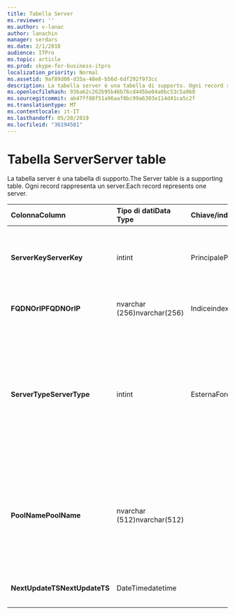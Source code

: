 ```yaml
---
title: Tabella Server
ms.reviewer: ''
ms.author: v-lanac
author: lanachin
manager: serdars
ms.date: 2/1/2018
audience: ITPro
ms.topic: article
ms.prod: skype-for-business-itpro
localization_priority: Normal
ms.assetid: 9af89d08-d35a-48e8-b56d-6df292f973cc
description: La tabella server è una tabella di supporto. Ogni record rappresenta un server.
ms.openlocfilehash: 93ba62c262b95b46b76cd445be04a0bc53c5a960
ms.sourcegitcommit: ab47ff88f51a96aaf8bc99a6303e114d41ca5c2f
ms.translationtype: MT
ms.contentlocale: it-IT
ms.lasthandoff: 05/20/2019
ms.locfileid: "36194581"
---
```

# <a name="server-table"></a><span data-ttu-id="6735b-104">Tabella Server</span><span class="sxs-lookup"><span data-stu-id="6735b-104">Server table</span></span>
 
<span data-ttu-id="6735b-105">La tabella server è una tabella di supporto.</span><span class="sxs-lookup"><span data-stu-id="6735b-105">The Server table is a supporting table.</span></span> <span data-ttu-id="6735b-106">Ogni record rappresenta un server.</span><span class="sxs-lookup"><span data-stu-id="6735b-106">Each record represents one server.</span></span> 
  
|<span data-ttu-id="6735b-107">**Colonna**</span><span class="sxs-lookup"><span data-stu-id="6735b-107">**Column**</span></span>|<span data-ttu-id="6735b-108">**Tipo di dati**</span><span class="sxs-lookup"><span data-stu-id="6735b-108">**Data Type**</span></span>|<span data-ttu-id="6735b-109">**Chiave/indice**</span><span class="sxs-lookup"><span data-stu-id="6735b-109">**Key/Index**</span></span>|<span data-ttu-id="6735b-110">**Dettagli**</span><span class="sxs-lookup"><span data-stu-id="6735b-110">**Details**</span></span>|
|:-----|:-----|:-----|:-----|
|<span data-ttu-id="6735b-111">**ServerKey**</span><span class="sxs-lookup"><span data-stu-id="6735b-111">**ServerKey**</span></span> <br/> |<span data-ttu-id="6735b-112">int</span><span class="sxs-lookup"><span data-stu-id="6735b-112">int</span></span>  <br/> |<span data-ttu-id="6735b-113">Principale</span><span class="sxs-lookup"><span data-stu-id="6735b-113">Primary</span></span>  <br/> |<span data-ttu-id="6735b-114">Numero univoco che identifica il server.</span><span class="sxs-lookup"><span data-stu-id="6735b-114">Unique number identifying the server.</span></span>  <br/> |
|<span data-ttu-id="6735b-115">**FQDNOrIP**</span><span class="sxs-lookup"><span data-stu-id="6735b-115">**FQDNOrIP**</span></span> <br/> |<span data-ttu-id="6735b-116">nvarchar (256)</span><span class="sxs-lookup"><span data-stu-id="6735b-116">nvarchar(256)</span></span>  <br/> |<span data-ttu-id="6735b-117">Indice</span><span class="sxs-lookup"><span data-stu-id="6735b-117">index</span></span>  <br/> |<span data-ttu-id="6735b-118">Stringa dell'indirizzo MAC.</span><span class="sxs-lookup"><span data-stu-id="6735b-118">MAC address string.</span></span>  <br/> |
|<span data-ttu-id="6735b-119">**ServerType**</span><span class="sxs-lookup"><span data-stu-id="6735b-119">**ServerType**</span></span> <br/> |<span data-ttu-id="6735b-120">int</span><span class="sxs-lookup"><span data-stu-id="6735b-120">int</span></span>  <br/> |<span data-ttu-id="6735b-121">Esterna</span><span class="sxs-lookup"><span data-stu-id="6735b-121">Foreign</span></span>  <br/> |<span data-ttu-id="6735b-122">1: Mediation Server</span><span class="sxs-lookup"><span data-stu-id="6735b-122">1: Mediation Server</span></span>  <br/> <span data-ttu-id="6735b-123">2: a/V Conferencing Server16394: A/V Edge service32769: gateway</span><span class="sxs-lookup"><span data-stu-id="6735b-123">2: A/V Conferencing Server16394: A/V Edge service32769: Gateway</span></span>  <br/> |
|<span data-ttu-id="6735b-124">**PoolName**</span><span class="sxs-lookup"><span data-stu-id="6735b-124">**PoolName**</span></span> <br/> |<span data-ttu-id="6735b-125">nvarchar (512)</span><span class="sxs-lookup"><span data-stu-id="6735b-125">nvarchar(512)</span></span>  <br/> ||<span data-ttu-id="6735b-126">Pool a cui appartiene il server.</span><span class="sxs-lookup"><span data-stu-id="6735b-126">Pool the server belongs to.</span></span> <span data-ttu-id="6735b-127">Applicabile solo per l'A/V Conferencing Server.</span><span class="sxs-lookup"><span data-stu-id="6735b-127">Only applicable for the A/V Conferencing Server.</span></span>  <br/> |
|<span data-ttu-id="6735b-128">**NextUpdateTS**</span><span class="sxs-lookup"><span data-stu-id="6735b-128">**NextUpdateTS**</span></span> <br/> |<span data-ttu-id="6735b-129">DateTime</span><span class="sxs-lookup"><span data-stu-id="6735b-129">datetime</span></span>  <br/> ||<span data-ttu-id="6735b-130">Solo per uso interno.</span><span class="sxs-lookup"><span data-stu-id="6735b-130">For internal use only.</span></span>  <br/> |
   

